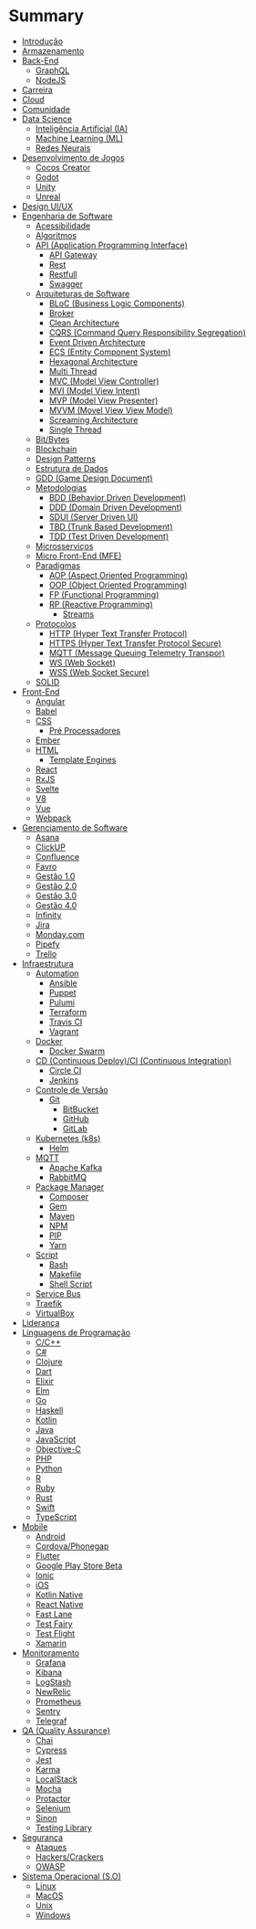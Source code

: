 # Summary

- [Introdução](README.md)
- [Armazenamento](/storage/storage.md)
- [Back-End](/back-end/back-end.md)
  - [GraphQL](/back-end/graphql/graphql.md)
  - [NodeJS](/back-end/nodejs/nodejs.md)
- [Carreira]()
- [Cloud](/cloud/cloud.md)
- [Comunidade](/community/community.md)
- [Data Science]()
  - [Inteligência Artificial (IA)]()
  - [Machine Learning (ML)]()
  - [Redes Neurais]()
- [Desenvolvimento de Jogos]()
  - [Cocos Creator]()
  - [Godot]()
  - [Unity]()
  - [Unreal]()
- [Design UI/UX](/design/design.md)
- [Engenharia de Software]()
  - [Acessibilidade]()
  - [Algoritmos]()
  - [API (Application Programming Interface)]()
    - [API Gateway]()
    - [Rest]()
    - [Restfull]()
    - [Swagger]()
  - [Arquiteturas de Software]()
    - [BLoC (Business Logic Components)]()
    - [Broker]()
    - [Clean Architecture]()
    - [CQRS (Command Query Responsibility Segregation)]()
    - [Event Driven Architecture]()
    - [ECS (Entity Component System)]()
    - [Hexagonal Architecture]()
    - [Multi Thread]()
    - [MVC (Model View Controller)]()
    - [MVI (Model View Intent)]()
    - [MVP (Model View Presenter)]()
    - [MVVM (Movel View View Model)]()
    - [Screaming Architecture]()
    - [Single Thread]()
  - [Bit/Bytes]()
  - [Blockchain]()
  - [Design Patterns]()
  - [Estrutura de Dados]()
  - [GDD (Game Design Document)]()
  - [Metodologias]()
    - [BDD (Behavior Driven Development)]()
    - [DDD (Domain Driven Development)]()
    - [SDUI (Server Driven UI)](https://medium.com/better-programming/exploring-server-driven-ui-cf67b3da919)
    - [TBD (Trunk Based Development)]()
    - [TDD (Test Driven Development)]()
  - [Microsserviços]()
  - [Micro Front-End (MFE)]()
  - [Paradigmas]()
    - [AOP (Aspect Oriented Programming)]()
    - [OOP (Object Oriented Programming)]()
    - [FP (Functional Programming)]()
    - [RP (Reactive Programming)]()
      - [Streams]()
  - [Protocolos]()
    - [HTTP (Hyper Text Transfer Protocol)]()
    - [HTTPS (Hyper Text Transfer Protocol Secure)]()
    - [MQTT (Message Queuing Telemetry Transpor)]()
    - [WS (Web Socket)]()
    - [WSS (Web Socket Secure)]()
  - [SOLID]()
- [Front-End]()
  - [Angular]()
  - [Babel]()
  - [CSS]()
    - [Pré Processadores]()
  - [Ember]()
  - [HTML]()
    - [Template Engines]()
  - [React]()
  - [RxJS]()
  - [Svelte]()
  - [V8]()
  - [Vue]()
  - [Webpack]()
- [Gerenciamento de Software]()
  - [Asana]()
  - [ClickUP]()
  - [Confluence]()
  - [Favro](https://www.favro.com/)
  - [Gestão 1.0]()
  - [Gestão 2.0]()
  - [Gestão 3.0]()
  - [Gestão 4.0]()
  - [Infinity](https://startinfinity.com/)
  - [Jira]()
  - [Monday.com](https://monday.com/lang/pt/)
  - [Pipefy]()
  - [Trello]()
- [Infraestrutura]()
  - [Automation]()
    - [Ansible]()
    - [Puppet]()
    - [Pulumi]()
    - [Terraform]()
    - [Travis CI]()
    - [Vagrant]()
  - [Docker]()
    - [Docker Swarm]()
  - [CD (Continuous Deploy)/CI (Continuous Integration)]()
    - [Circle CI]()
    - [Jenkins]()
  - [Controle de Versão]()
    - [Git]()
      - [BitBucket]()
      - [GitHub]()
      - [GitLab]()
  - [Kubernetes (k8s)]()
    - [Helm]()
  - [MQTT]()
    - [Apache Kafka]()
    - [RabbitMQ]()
  - [Package Manager]()
    - [Composer]()
    - [Gem]()
    - [Maven]()
    - [NPM]()
    - [PIP]()
    - [Yarn]()
  - [Script]()
    - [Bash]()
    - [Makefile]()
    - [Shell Script]()
  - [Service Bus]()  
  - [Traefik]()
  - [VirtualBox]()
- [Liderança]()
- [Linguagens de Programação]()
  - [C/C++]()
  - [C#]()
  - [Clojure]()
  - [Dart]()
  - [Elixir]()
  - [Elm]()
  - [Go]()
  - [Haskell]()
  - [Kotlin]()
  - [Java]()
  - [JavaScript]()
  - [Objective-C]()
  - [PHP]()
  - [Python]()
  - [R]()
  - [Ruby]()
  - [Rust]()
  - [Swift]()
  - [TypeScript]()
- [Mobile]()
  - [Android]()
  - [Cordova/Phonegap]()
  - [Flutter]()
  - [Google Play Store Beta]()
  - [Ionic]()
  - [iOS]()
  - [Kotlin Native]()
  - [React Native]()
  - [Fast Lane](https://fastlane.tools/)
  - [Test Fairy](https://www.testfairy.com/)
  - [Test Flight]()
  - [Xamarin]()
- [Monitoramento]()
  - [Grafana]()
  - [Kibana]()
  - [LogStash]()
  - [NewRelic]()
  - [Prometheus]()
  - [Sentry]()
  - [Telegraf]()
- [QA (Quality Assurance)]()
  - [Chai]()
  - [Cypress]()
  - [Jest]()
  - [Karma]()
  - [LocalStack]()
  - [Mocha]()
  - [Protactor]()
  - [Selenium]()
  - [Sinon]()
  - [Testing Library]()
- [Segurança]()
  - [Ataques]()
  - [Hackers/Crackers]()
  - [OWASP]()
- [Sistema Operacional (S.O)]()
  - [Linux]()
  - [MacOS]()
  - [Unix]()
  - [Windows]()
